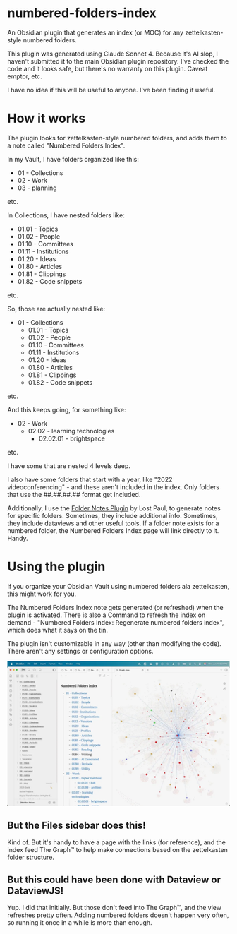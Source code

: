 # numbered-folders-index
An Obsidian plugin that generates an index (or MOC) for any zettelkasten-style numbered folders.

This plugin was generated using Claude Sonnet 4. Because it's AI slop, I haven't submitted it to the main Obsidian plugin repository. I've checked the code and it looks safe, but there's no warranty on this plugin. Caveat emptor, etc.

I have no idea if this will be useful to anyone. I've been finding it useful.

# How it works
The plugin looks for zettelkasten-style numbered folders, and adds them to a note called "Numbered Folders Index". 

In my Vault, I have folders organized like this:

- 01 - Collections
- 02 - Work
- 03 - planning

etc.

In Collections, I have nested folders like:

- 01.01 - Topics
- 01.02 - People
- 01.10 - Committees
- 01.11 - Institutions
- 01.20 - Ideas
- 01.80 - Articles
- 01.81 - Clippings
- 01.82 - Code snippets

etc.

So, those are actually nested like:

- 01 - Collections
	- 01.01 - Topics
	- 01.02 - People
	- 01.10 - Committees
	- 01.11 - Institutions
	- 01.20 - Ideas
	- 01.80 - Articles
	- 01.81 - Clippings
	- 01.82 - Code snippets

etc.

And this keeps going, for something like:

- 02 - Work
	- 02.02 - learning technologies
		- 02.02.01 - brightspace

etc. 

I have some that are nested 4 levels deep.

I also have some folders that start with a year, like "2022 videoconferencing" - and these aren't included in the index. Only folders that use the ##.##.##.## format get included.

Additionally, I use the [Folder Notes Plugin](https://github.com/LostPaul/obsidian-folder-notes) by Lost Paul, to generate notes for specific folders. Sometimes, they include additional info. Sometimes, they include dataviews and other useful tools. If a folder note exists for a numbered folder, the Numbered Folders Index page will link directly to it. Handy.

# Using the plugin
If you organize your Obsidian Vault using numbered folders ala zettelkasten, this might work for you.

The Numbered Folders Index note gets generated (or refreshed) when the plugin is activated. There is also a Command to refresh the index on demand - "Numbered Folders Index: Regenerate numbered folders index", which does what it says on the tin.

The plugin isn't customizable in any way (other than modifying the code). There aren't any settings or configuration options.

![screenshot of the plugin](screenshot.webp)

## But the Files sidebar does this!

Kind of. But it's handy to have a page with the links (for reference), and the index feed The Graph™ to help make connections based on the zettelkasten folder structure.

## But this could have been done with Dataview or DataviewJS! 
Yup. I did that initially. But those don't feed into The Graph™, and the view refreshes pretty often. Adding numbered folders doesn't happen very often, so running it once in a while is more than enough.
